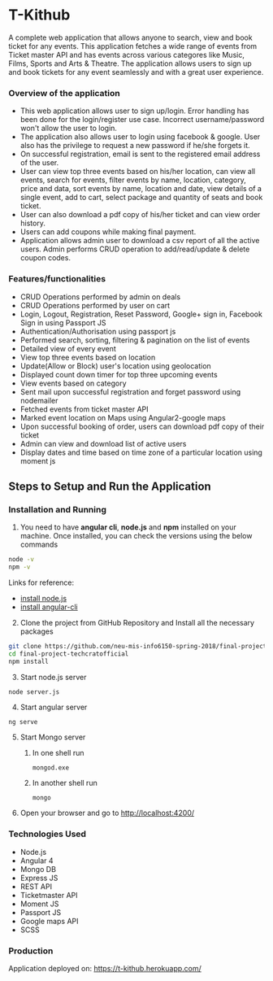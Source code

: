 # T-Kithub 

A complete web application that allows anyone to search, view and book ticket for any events.
This application fetches a wide range of events from Ticket master API and has events across various categores like Music, Films, Sports and Arts & Theatre.
The application allows users to sign up and book tickets for any event seamlessly and with a great user experience.

### Overview of the application
* This web application allows user to sign up/login. Error handling has been done for the login/register use case. Incorrect username/password won't allow the user to login. 
* The application also allows user to login using facebook & google. User also has the privilege to request a new password if he/she forgets it. 
* On successful registration, email is sent to the registered email address of the user. 
* User can view top three events based on his/her location, can view all events, search for events, filter events by name, location, category, price and data, sort events by name, location and date, view details of a single event, add to cart, select package and quantity of seats and book ticket.
* User can also download a pdf copy of his/her ticket and can view order history.
* Users can add coupons while making final payment. 
* Application allows admin user to download a csv report of all the active users. Admin performs CRUD operation to add/read/update & delete coupon codes.

### Features/functionalities
* CRUD Operations performed by admin on deals
* CRUD Operations performed by user on cart
* Login, Logout, Registration, Reset Password, Google+ sign in, Facebook Sign in using Passport JS
* Authentication/Authorisation using passport js
* Performed search, sorting, filtering & pagination on the list of events
* Detailed view of every event
* View top three events based on location
* Update(Allow or Block) user's location using geolocation
* Displayed count down timer for top three upcoming events
* View events based on category
* Sent mail upon successful registration and forget password using nodemailer
* Fetched events from ticket master API
* Marked event location on Maps using Angular2-google maps
* Upon successful booking of order, users can download pdf copy of their ticket
* Admin can view and download list of active users 
* Display dates and time based on time zone of a particular location using moment js

## Steps to Setup and Run the Application

### Installation and Running
1. You need to have **angular cli**, **node.js** and **npm** installed on your machine. Once installed, you can check the versions using the below commands

```sh
node -v
npm -v
```
Links for reference:
* [install node.js](https://nodejs.org/en/download/)
* [install angular-cli](https://github.com/angular/angular-cli)

2. Clone the project from GitHub Repository and Install all the necessary packages
```sh
git clone https://github.com/neu-mis-info6150-spring-2018/final-project-techcratofficial.git
cd final-project-techcratofficial
npm install
```
3. Start node.js server
```sh
node server.js
```

4. Start angular server
```
ng serve
```

5. Start Mongo server
    1. In one shell run
        ```
        mongod.exe
        ```
    2. In another shell run
        ```
        mongo
        ```

6. Open your browser and go to [http://localhost:4200/](http://localhost:4200/)

### Technologies Used

* Node.js
* Angular 4
* Mongo DB
* Express JS
* REST API
* Ticketmaster API
* Moment JS
* Passport JS
* Google maps API
* SCSS

### Production

Application deployed on: https://t-kithub.herokuapp.com/
